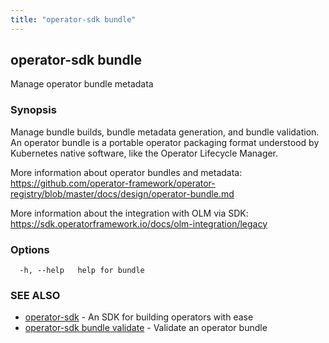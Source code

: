 ```yaml
---
title: "operator-sdk bundle"
---
```

## operator-sdk bundle

Manage operator bundle metadata

### Synopsis

Manage bundle builds, bundle metadata generation, and bundle validation.
An operator bundle is a portable operator packaging format understood by Kubernetes
native software, like the Operator Lifecycle Manager.

More information about operator bundles and metadata:
https://github.com/operator-framework/operator-registry/blob/master/docs/design/operator-bundle.md

More information about the integration with OLM via SDK:
https://sdk.operatorframework.io/docs/olm-integration/legacy


### Options

```
  -h, --help   help for bundle
```

### SEE ALSO

* [operator-sdk](../operator-sdk)	 - An SDK for building operators with ease
* [operator-sdk bundle validate](../operator-sdk_bundle_validate)	 - Validate an operator bundle

